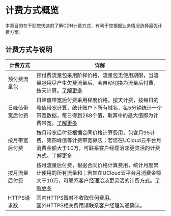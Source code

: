 # 计费方式概览

本章目的在于助您快速的了解CDN计费方式，有利于您根据业务情况选择最优计费方案。

## 计费方式与说明

| 计费方式         | 详解                                                         |
| ---------------- | ------------------------------------------------------------ |
| 预付费流量包     | 预付费流量包采用阶梯价格，流量包无使用期限，当流量包用尽产生欠费流量后，会自动切换为流量后付费，按天计算。[了解更多]() |
| 日峰值带宽后付费 | 日峰值带宽后付费采用梯度价格，按天计费，按每日的峰值带宽计算，统计账户下所有域名，每5分钟统计一个带宽数据，每日得到288个值，取其中的最大值即为计费带宽。[了解更多]() |
| 按月带宽后付费   | 按月带宽后付费根据合同价格计算费用，包含月95计费，第四峰值等计费带宽算法；若您在UCloud云平台月消费金额大于10万，可联系客户经理洽淡更灵活的计费方式。[了解更多]() |
| 按月流量后付费   | 按月流量后付费，根据合同价格计算费用，统计月度累计使用的所有流量和；若您在UCloud云平台月消费金额大于10万，可联系客户经理洽淡更灵活的计费方式。[了解更多]() |
| HTTPS请求数      | 国内HTTPS暂时不收取任何费用。<br />国外HTTPS相关费用请联系客户经理沟通确认。 |



